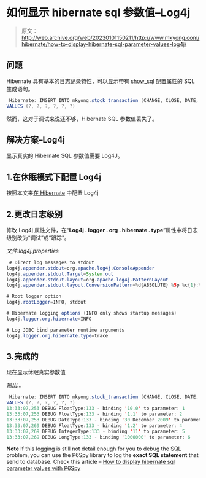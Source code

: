 # 如何显示 hibernate sql 参数值–Log4j

> 原文：<http://web.archive.org/web/20230101150211/http://www.mkyong.com/hibernate/how-to-display-hibernate-sql-parameter-values-log4j/>

## 问题

Hibernate 具有基本的日志记录特性，可以显示带有 [show_sql](http://web.archive.org/web/20220618160333/http://www.mkyong.com/hibernate/hibernate-display-generated-sql-to-console-show_sql-format_sql-and-use_sql_comments/) 配置属性的 SQL 生成语句。

```java
 Hibernate: INSERT INTO mkyong.stock_transaction (CHANGE, CLOSE, DATE, OPEN, STOCK_ID, VOLUME) 
VALUES (?, ?, ?, ?, ?, ?) 
```

然而，这对于调试来说还不够，Hibernate SQL 参数值丢失了。

## 解决方案–Log4j

显示真实的 Hibernate SQL 参数值需要 Log4J。

## 1.在休眠模式下配置 Log4j

按照本文来[在 Hibernate](http://web.archive.org/web/20220618160333/http://www.mkyong.com/hibernate/how-to-configure-log4j-in-hibernate-project/) 中配置 Log4j

## 2.更改日志级别

修改 Log4j 属性文件，在“**Log4j . logger . org . hibernate . type**”属性中将日志级别改为“调试”或“跟踪”。

*文件:log4j.properties*

```java
 # Direct log messages to stdout
log4j.appender.stdout=org.apache.log4j.ConsoleAppender
log4j.appender.stdout.Target=System.out
log4j.appender.stdout.layout=org.apache.log4j.PatternLayout
log4j.appender.stdout.layout.ConversionPattern=%d{ABSOLUTE} %5p %c{1}:%L - %m%n

# Root logger option
log4j.rootLogger=INFO, stdout

# Hibernate logging options (INFO only shows startup messages)
log4j.logger.org.hibernate=INFO

# Log JDBC bind parameter runtime arguments
log4j.logger.org.hibernate.type=trace 
```

## 3.完成的

现在显示休眠真实参数值

*输出…*

```java
 Hibernate: INSERT INTO mkyong.stock_transaction (CHANGE, CLOSE, DATE, OPEN, STOCK_ID, VOLUME) 
VALUES (?, ?, ?, ?, ?, ?)
13:33:07,253 DEBUG FloatType:133 - binding '10.0' to parameter: 1
13:33:07,253 DEBUG FloatType:133 - binding '1.1' to parameter: 2
13:33:07,253 DEBUG DateType:133 - binding '30 December 2009' to parameter: 3
13:33:07,269 DEBUG FloatType:133 - binding '1.2' to parameter: 4
13:33:07,269 DEBUG IntegerType:133 - binding '11' to parameter: 5
13:33:07,269 DEBUG LongType:133 - binding '1000000' to parameter: 6 
```

**Note**
If this logging is still not detail enough for you to debug the SQL problem, you can use the P6Spy library to log the **exact SQL statement** that send to database. Check this article – [How to display hibernate sql parameter values with P6Spy](http://web.archive.org/web/20220618160333/http://www.mkyong.com/hibernate/how-to-display-hibernate-sql-parameter-values-solution/)<input type="hidden" id="mkyong-current-postId" value="2673">